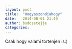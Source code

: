 ```yaml
---
layout: post
title:  "Hogyaszondjahogy"
date:   2014-08-01 21:40
author: budosetejje
categories:
---
```


Csak hogy valami tortenjen is:)
